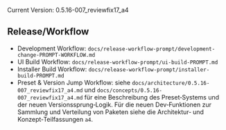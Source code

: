 Current Version: 0.5.16-007_reviewfix17_a4


## Release/Workflow
- Development Workflow: `docs/release-workflow-prompt/development-change-PROMPT-WORKFLOW.md`
- UI Build Workflow: `docs/release-workflow-prompt/ui-build-PROMPT.md`
- Installer Build Workflow: `docs/release-workflow-prompt/installer-build-PROMPT.md`
 - Preset & Version Jump Workflow: siehe `docs/architecture/0.5.16-007_reviewfix17_a4.md` und `docs/concepts/0.5.16-007_reviewfix17_a4.md` für eine Beschreibung des Preset‑Systems und der neuen Versionssprung‑Logik.  Für die neuen
   Dev‑Funktionen zur Sammlung und Verteilung von Paketen siehe die
   Architektur‑ und Konzept‑Teilfassungen `a4`.
